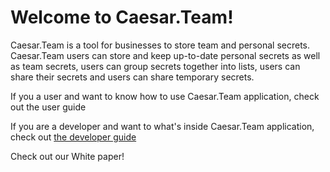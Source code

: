 # Welcome to Caesar.Team!

Caesar.Team is a tool for businesses to store team and personal secrets. Caesar.Team users can store and keep up-to-date personal secrets as well as team secrets, users can group secrets together into lists, users can share their secrets and users can share temporary secrets.

  
If you a user and want to know how to use Caesar.Team application, check out the user guide

If you are a developer and want to what's inside Caesar.Team application, check out [the developer guide](https://github.com/caesar-team/docs/blob/master/developer-documentation.md)

Check out our White paper!

